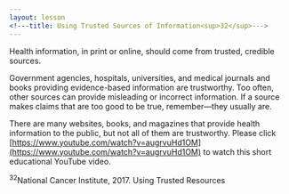 ```yaml
---
layout: lesson
<!---title: Using Trusted Sources of Information<sup>32</sup>--->
---
```


Health information, in print or online, should come from trusted, credible sources. 

Government agencies, hospitals, universities, and medical journals and books providing evidence-based information are trustworthy. Too often, other sources can provide misleading or incorrect information. If a source makes claims that are too good to be true, remember—they usually are.

There are many websites, books, and magazines that provide health information to the public, but not all of them are trustworthy. Please click [https://www.youtube.com/watch?v=augrvuHd1OM](https://www.youtube.com/watch?v=augrvuHd1OM) to watch this short educational YouTube video.

<sup>32</sup>National Cancer Institute, 2017. Using Trusted Resources
